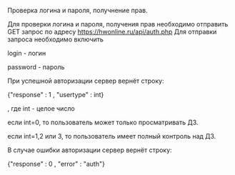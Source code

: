 Проверка логина и пароля, получнение прав.


Для проверки логина и пароля, получения прав необходимо отправить GET запрос по адресу https://hwonline.ru/api/auth.php
Для отправки запроса необходимо включить

login - логин 

password - пароль



При успешной авторизации сервер вернёт строку:

{"response" : 1 , "usertype" : int}

, где int - целое число

если int=0, то пользователь может только просматривать ДЗ.

если int=1,2 или 3, то пользователь имеет полный контроль над ДЗ.

В случае ошибки авторизации сервер вернёт строку:

{"response" : 0 , "error" : "auth"}

